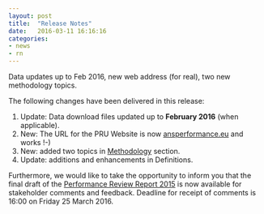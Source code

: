 ```yaml
---
layout: post
title:  "Release Notes"
date:   2016-03-11 16:16:16
categories:
- news
- rn
---
```


Data updates up to Feb 2016, new web address (for real), two new methodology topics.

The following changes have been delivered in this release:

1. Update: Data download files updated up to **February 2016** (when applicable).
1. New: The URL for the PRU Website is now [ansperformance.eu](//ansperformance.eu) and works !-)
1. New: added two topics in [Methodology](/references/methodology/) section.
1. Update: additions and enhancements in Definitions.

Furthermore, we would like to take the opportunity to inform you that the final draft of the 
[Performance Review Report 2015](//www.eurocontrol.int/publications/draft-performance-review-report-prr-2015) 
is now available for stakeholder comments and feedback. 
Deadline for receipt of comments is 16:00 on Friday 25 March 2016.
 

